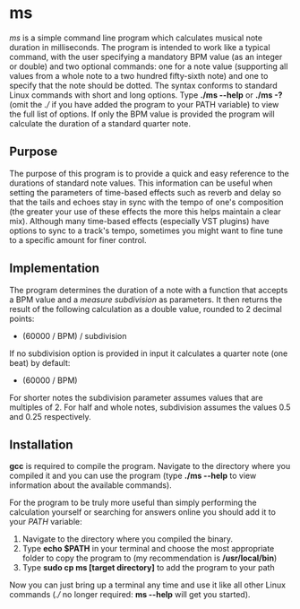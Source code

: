 # ms
<i>ms</i> is a simple command line program which calculates musical note duration in milliseconds.
The program is intended to work like a typical command, with the user specifying a mandatory BPM value (as an integer or double)
and two optional commands: one for a note value (supporting all values from a whole note to a two hundred fifty-sixth note) and one to
specify that the note should be dotted. The syntax conforms to standard Linux commands with short and long options.
Type <b>./ms --help</b> or <b>./ms -?</b> (omit the <i>./</i> if you have added the program to your PATH variable) to view the full list of options. 
If only the BPM value is provided the program will calculate the duration of a standard quarter note.

## Purpose
The purpose of this program is to provide a quick and easy reference to the durations of standard
note values. This information can be useful when setting the parameters of time-based effects such as reverb and delay so that
the tails and echoes stay in sync with the tempo of one's composition (the greater your use of these effects the more
this helps maintain a clear mix). Although many time-based effects (especially VST plugins) have options
to sync to a track's tempo, sometimes you might want to fine tune to a specific amount for finer control.

## Implementation
The program determines the duration of a note with a function that accepts a BPM value and a <i>measure subdivision</i>
as parameters. It then returns the result of the following calculation as a double value, rounded to 2 decimal points:

<ul>
<li>(60000 / BPM) / subdivision</li>
</ul>

If no subdivision option is provided in input it calculates a quarter note (one beat) by default: 

<ul>
<li>(60000 / BPM)</li>
</ul>

For shorter notes the subdivision parameter assumes values that are multiples of 2. For half and whole notes,
subdivision assumes the values 0.5 and 0.25 respectively.

## Installation

<b>gcc</b> is required to compile the program. Navigate to the directory where you compiled it
and you can use the program (type <b>./ms --help</b> to view information about the available commands).

For the program to be truly more useful than simply performing the calculation yourself or searching for answers online
you should add it to your <i>PATH</i> variable:

<ol>
<li>Navigate to the directory where you compiled the binary.</li>
<li>Type <b>echo $PATH</b> in your terminal and choose the most appropriate folder to copy the program to (my recommendation is <b>/usr/local/bin</b>)</li>
<li>Type <b>sudo cp ms [target directory]</b> to add the program to your path</li>
</ol>

Now you can just bring up a terminal any time and use it like all other Linux commands (<i>./</i> no longer required: <b>ms --help</b> will get you started).
